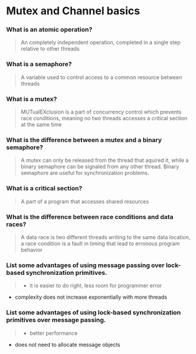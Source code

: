 # Mutex and Channel basics

### What is an atomic operation?
> An completely independent operation, completed in a single step relative to other threads

### What is a semaphore?
> A variable used to control access to a common resource between threads

### What is a mutex?
> MUTualEXclusion is a part of concurrency control which prevents race conditions, 
meaning no two threads accesses a critical section at the same time

### What is the difference between a mutex and a binary semaphore?
> A mutex can only be released from the thread that aquired it, while a binary semaphore can be signaled from any other thread.
Binary semaphore are useful for synchronization problems. 

### What is a critical section?
> A part of a program that accesses shared resources

### What is the difference between race conditions and data races?
 > A data race is two different threads writing to the same data location, a race condition is a fault in timing that lead to erronous 
 program behavior 

### List some advantages of using message passing over lock-based synchronization primitives.
> * it is easier to do right, less room for programmer error
* complexity does not increase exponentially with more threads

### List some advantages of using lock-based synchronization primitives over message passing.
> * better performance
* does not need to allocate message objects
